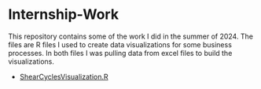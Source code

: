 # Internship-Work
This repository contains some of the work I did in the summer of 2024. The files are R files I used to create data visualizations for some business processes. In both files I was pulling data from excel files to build the visualizations.

- [ShearCyclesVisualization.R]()
